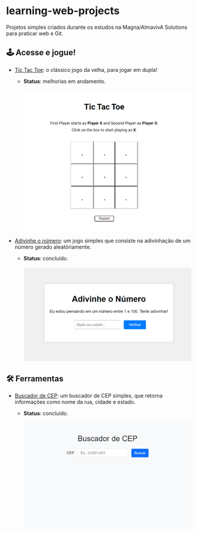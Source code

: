 # learning-web-projects
Projetos simples criados durante os estudos na Magna/AlmavivA Solutions para praticar web e Git.

## 🕹️ Acesse e jogue!
- [Tic Tac Toe](https://ssb-11.github.io/learning-web-projects/tictactoe/): o clássico jogo da velha, para jogar em dupla!
  - **Status**: melhorias em andamento. <br><br><img src="imgs/tictactoe.png" alt="Tela inicial do jogo da velha (Tic Tac Toe)" width="500"/>

- [Adivinhe o número](https://ssb-11.github.io/learning-web-projects/jogo-adivinhacao/): um jogo simples que consiste na adivinhação de um número gerado aleatóriamente.
  - **Status**: concluído. <br><br><img src="imgs/adivinhacao.png" alt="Tela inicial do jogo de adivinhação do número." width="500"/>

## 🛠️ Ferramentas
- [Buscador de CEP](https://ssb-11.github.io/learning-web-projects/buscador-cep/): um buscador de CEP simples, que retorna informações como nome da rua, cidade e estado.

  - **Status**: concluído. <br><br><img src="imgs/buscador-cep.png" alt="Tela inicial do buscador de CEP." width="500"/>
